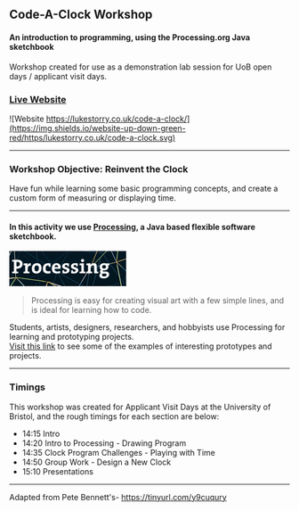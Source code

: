 ## Code-A-Clock Workshop
#### An introduction to programming, using the Processing.org Java sketchbook

Workshop created for use as a demonstration lab session for UoB open days / applicant visit days.

### [Live Website](https://lukestorry.co.uk/code-a-clock/)
![Website https://lukestorry.co.uk/code-a-clock/](https://img.shields.io/website-up-down-green-red/https/lukestorry.co.uk/code-a-clock.svg)


---

### Workshop Objective: Reinvent the Clock
Have fun while learning some basic programming concepts, and create a custom form of measuring or displaying time.

---

#### In this activity we use [Processing](https://processing.org), a Java based flexible software sketchbook.

![Processing Logo](img/processing_logo.png)

> Processing is easy for creating visual art with a few simple lines, and is ideal for learning how to code. 

Students, artists, designers, researchers, and hobbyists use Processing for learning and prototyping projects.  
[Visit this link](https://processing.org/exhibition/) to see some of the examples of interesting prototypes and projects.



---
### Timings
This workshop was created for Applicant Visit Days at the University of Bristol, and the rough timings for each section are below:
- 14:15 Intro
- 14:20 Intro to Processing - Drawing Program
- 14:35 Clock Program Challenges - Playing with Time
- 14:50 Group Work - Design a New Clock
- 15:10 Presentations



---

Adapted from Pete Bennett's- https://tinyurl.com/y9cuqury
